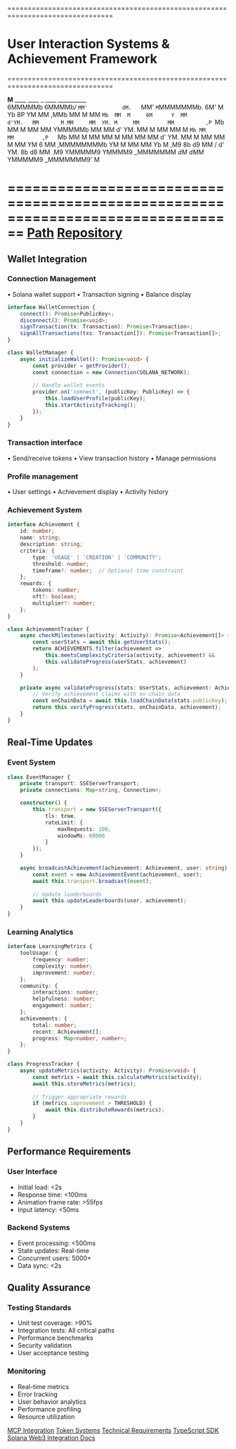 ================================================================================
# User Interaction Systems & Achievement Framework
================================================================================

  __M__      ____   ____            _    ____     __________   
 6MMMMMb    6MMMMb/ `MM'           dM.   `MM'     `M`MMMMMMMb. 
6M' M  Yb  8P    YM  MM           ,MMb    MM       M MM    `Mb 
MM  M     6M      Y  MM           d'YM.   MM       M MM     MM 
YM. M     MM         MM          ,P `Mb   MM       M MM     MM 
 YMMMMMb  MM         MM          d'  YM.  MM       M MM     MM 
    M `Mb MM         MM         ,P   `Mb  MM       M MM     MM 
    M  MM MM         MM         d'    YM. MM       M MM     MM 
    M  MM YM      6  MM        ,MMMMMMMMb YM       M MM     MM 
Yb  M ,M9  8b    d9  MM    /   d'      YM. 8b     d8 MM    .M9 
 YMMMMM9    YMMMM9  _MMMMMMM _dM_     _dMM_ YMMMMM9 _MMMMMMM9' 
    M                                                          

================================================================================
[Path](/FEATURE-3-user-interaction-systems.md)
[Repository](https://github.com/seanivore/claud-coin/blob/main/docs/feature-build/FEATURE-3-user-interaction-systems.md)
================================================================================

## Wallet Integration

### Connection Management
• Solana wallet support
• Transaction signing
• Balance display

```typescript
interface WalletConnection {
    connect(): Promise<PublicKey>;
    disconnect(): Promise<void>;
    signTransaction(tx: Transaction): Promise<Transaction>;
    signAllTransactions(txs: Transaction[]): Promise<Transaction[]>;
}

class WalletManager {
    async initializeWallet(): Promise<void> {
        const provider = getProvider();
        const connection = new Connection(SOLANA_NETWORK);
        
        // Handle wallet events
        provider.on('connect', (publicKey: PublicKey) => {
            this.loadUserProfile(publicKey);
            this.startActivityTracking();
        });
    }
}
```

### Transaction interface
• Send/receive tokens
• View transaction history
• Manage permissions

### Profile management
• User settings
• Achievement display 
• Activity history

### Achievement System

```typescript
interface Achievement {
    id: number;
    name: string;
    description: string;
    criteria: {
        type: 'USAGE' | 'CREATION' | 'COMMUNITY';
        threshold: number;
        timeframe?: number;  // Optional time constraint
    };
    rewards: {
        tokens: number;
        nft?: boolean;
        multiplier?: number;
    };
}

class AchievementTracker {
    async checkMilestones(activity: Activity): Promise<Achievement[]> {
        const userStats = await this.getUserStats();
        return ACHIEVEMENTS.filter(achievement => 
            this.meetsComplexityCriteria(activity, achievement) &&
            this.validateProgress(userStats, achievement)
        );
    }

    private async validateProgress(stats: UserStats, achievement: Achievement): Promise<boolean> {
        // Verify achievement claims with on-chain data
        const onChainData = await this.loadChainData(stats.publicKey);
        return this.verifyProgress(stats, onChainData, achievement);
    }
}
```

## Real-Time Updates

### Event System

```typescript
class EventManager {
    private transport: SSEServerTransport;
    private connections: Map<string, Connection>;

    constructor() {
        this.transport = new SSEServerTransport({
            tls: true,
            rateLimit: {
                maxRequests: 100,
                windowMs: 60000
            }
        });
    }

    async broadcastAchievement(achievement: Achievement, user: string): Promise<void> {
        const event = new AchievementEvent(achievement, user);
        await this.transport.broadcast(event);
        
        // Update leaderboards
        await this.updateLeaderboards(user, achievement);
    }
}
```

### Learning Analytics

```typescript
interface LearningMetrics {
    toolUsage: {
        frequency: number;
        complexity: number;
        improvement: number;
    };
    community: {
        interactions: number;
        helpfulness: number;
        engagement: number;
    };
    achievements: {
        total: number;
        recent: Achievement[];
        progress: Map<number, number>;
    };
}

class ProgressTracker {
    async updateMetrics(activity: Activity): Promise<void> {
        const metrics = await this.calculateMetrics(activity);
        await this.storeMetrics(metrics);
        
        // Trigger appropriate rewards
        if (metrics.improvement > THRESHOLD) {
            await this.distributeRewards(metrics);
        }
    }
}
```

## Performance Requirements

### User Interface

- Initial load: <2s
- Response time: <100ms
- Animation frame rate: >55fps
- Input latency: <50ms

### Backend Systems

- Event processing: <500ms
- State updates: Real-time
- Concurrent users: 5000+
- Data sync: <2s

## Quality Assurance

### Testing Standards

- Unit test coverage: >90%
- Integration tests: All critical paths
- Performance benchmarks
- Security validation
- User acceptance testing

### Monitoring

- Real-time metrics
- Error tracking
- User behavior analytics
- Performance profiling
- Resource utilization

[MCP Integration](/FEATURE-1-core-mcp-integration.md)
[Token Systems](/FEATURE-2-token-economics-distribution.md)
[Technical Requirements](/FEATURE-6-technical-requirements.md)
[TypeScript SDK](/typescript-sdk/README.md)
[Solana Web3 Integration Docs](/docs/solutions/web3.md) 